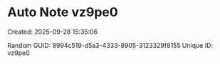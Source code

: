 ﻿# Auto Note vz9pe0
Created: 2025-09-28 15:35:06

Random GUID: 8994c519-d5a3-4333-8905-3123329f8155
Unique ID: vz9pe0

